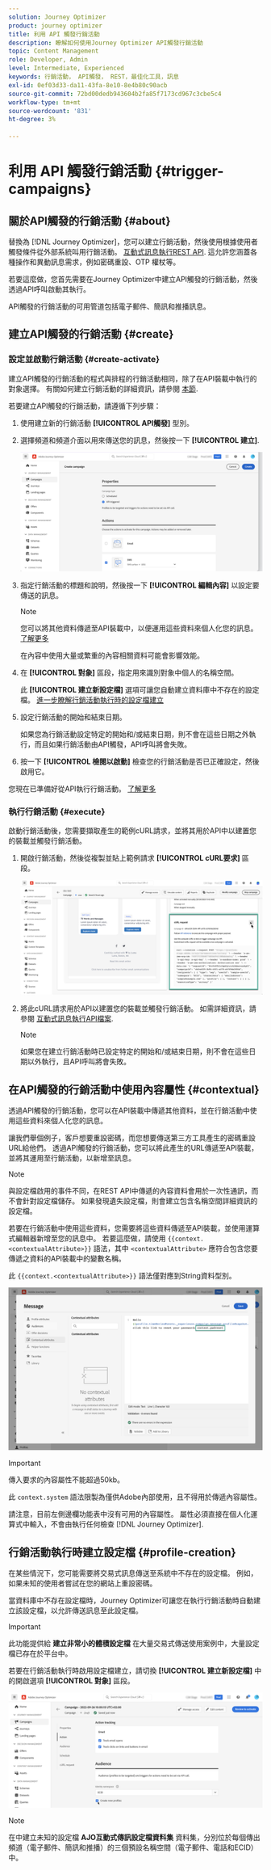```yaml
---
solution: Journey Optimizer
product: journey optimizer
title: 利用 API 觸發行銷活動
description: 瞭解如何使用Journey Optimizer API觸發行銷活動
topic: Content Management
role: Developer, Admin
level: Intermediate, Experienced
keywords: 行銷活動， API觸發， REST，最佳化工具，訊息
exl-id: 0ef03d33-da11-43fa-8e10-8e4b80c90acb
source-git-commit: 72bd00dedb943604b2fa85f7173cd967c3cbe5c4
workflow-type: tm+mt
source-wordcount: '831'
ht-degree: 3%

---
```


# 利用 API 觸發行銷活動 {#trigger-campaigns}

## 關於API觸發的行銷活動 {#about}

替換為 [!DNL Journey Optimizer]，您可以建立行銷活動，然後使用根據使用者觸發條件從外部系統叫用行銷活動。 [互動式訊息執行REST API](https://developer.adobe.com/journey-optimizer-apis/references/messaging/#tag/execution). 這允許您涵蓋各種操作和異動訊息需求，例如密碼重設、OTP 權杖等。

若要這麼做，您首先需要在Journey Optimizer中建立API觸發的行銷活動，然後透過API呼叫啟動其執行。

API觸發的行銷活動的可用管道包括電子郵件、簡訊和推播訊息。

## 建立API觸發的行銷活動 {#create}

### 設定並啟動行銷活動 {#create-activate}

建立API觸發的行銷活動的程式與排程的行銷活動相同，除了在API裝載中執行的對象選擇。 有關如何建立行銷活動的詳細資訊，請參閱 [本節](create-campaign.md).

若要建立API觸發的行銷活動，請遵循下列步驟：

1. 使用建立新的行銷活動 **[!UICONTROL API觸發]** 型別。

1. 選擇頻道和頻道介面以用來傳送您的訊息，然後按一下 **[!UICONTROL 建立]**.

   ![](assets/api-triggered-type.png)

1. 指定行銷活動的標題和說明，然後按一下 **[!UICONTROL 編輯內容]** 以設定要傳送的訊息。

   >[!NOTE]
   >
   >您可以將其他資料傳遞至API裝載中，以便運用這些資料來個人化您的訊息。 [了解更多](#contextual)
   >
   >在內容中使用大量或繁重的內容相關資料可能會影響效能。

1. 在 **[!UICONTROL 對象]** 區段，指定用來識別對象中個人的名稱空間。

   此 **[!UICONTROL 建立新設定檔]** 選項可讓您自動建立資料庫中不存在的設定檔。 [進一步瞭解行銷活動執行時的設定檔建立](#profile-creation)

1. 設定行銷活動的開始和結束日期。

   如果您為行銷活動設定特定的開始和/或結束日期，則不會在這些日期之外執行，而且如果行銷活動由API觸發，API呼叫將會失敗。

1. 按一下 **[!UICONTROL 檢閱以啟動]** 檢查您的行銷活動是否已正確設定，然後啟用它。

您現在已準備好從API執行行銷活動。 [了解更多](#execute)

### 執行行銷活動 {#execute}

啟動行銷活動後，您需要擷取產生的範例cURL請求，並將其用於API中以建置您的裝載並觸發行銷活動。

1. 開啟行銷活動，然後從複製並貼上範例請求 **[!UICONTROL cURL要求]** 區段。

   ![](assets/api-triggered-curl.png)

1. 將此cURL請求用於API以建置您的裝載並觸發行銷活動。 如需詳細資訊，請參閱 [互動式訊息執行API檔案](https://developer.adobe.com/journey-optimizer-apis/references/messaging/#tag/execution).

   >[!NOTE]
   >
   >如果您在建立行銷活動時已設定特定的開始和/或結束日期，則不會在這些日期以外執行，且API呼叫將會失敗。

## 在API觸發的行銷活動中使用內容屬性 {#contextual}

透過API觸發的行銷活動，您可以在API裝載中傳遞其他資料，並在行銷活動中使用這些資料來個人化您的訊息。

讓我們舉個例子，客戶想要重設密碼，而您想要傳送第三方工具產生的密碼重設URL給他們。 透過API觸發的行銷活動，您可以將此產生的URL傳遞至API裝載，並將其運用至行銷活動，以新增至訊息。

>[!NOTE]
>
>與設定檔啟用的事件不同，在REST API中傳遞的內容資料會用於一次性通訊，而不會針對設定檔儲存。 如果發現遺失設定檔，則會建立包含名稱空間詳細資訊的設定檔。

若要在行銷活動中使用這些資料，您需要將這些資料傳遞至API裝載，並使用運算式編輯器新增至您的訊息中。 若要這麼做，請使用 `{{context.<contextualAttribute>}}` 語法，其中 `<contextualAttribute>` 應符合包含您要傳遞之資料的API裝載中的變數名稱。

此 `{{context.<contextualAttribute>}}` 語法僅對應到String資料型別。

![](assets/api-triggered-context.png)


>[!IMPORTANT]
>
>傳入要求的內容屬性不能超過50kb。
>
>此 `context.system` 語法限製為僅供Adobe內部使用，且不得用於傳遞內容屬性。

請注意，目前左側邊欄功能表中沒有可用的內容屬性。 屬性必須直接在個人化運算式中輸入，不會由執行任何檢查 [!DNL Journey Optimizer].

## 行銷活動執行時建立設定檔 {#profile-creation}

在某些情況下，您可能需要將交易式訊息傳送至系統中不存在的設定檔。 例如，如果未知的使用者嘗試在您的網站上重設密碼。

當資料庫中不存在設定檔時，Journey Optimizer可讓您在執行行銷活動時自動建立該設定檔，以允許傳送訊息至此設定檔。

>[!IMPORTANT]
>
>此功能提供給 **建立非常小的體積設定檔** 在大量交易式傳送使用案例中，大量設定檔已存在於平台中。

若要在行銷活動執行時啟用設定檔建立，請切換 **[!UICONTROL 建立新設定檔]** 中的開啟選項 **[!UICONTROL 對象]** 區段。

![](assets/api-triggered-create-profile.png)

>[!NOTE]
>
>在中建立未知的設定檔 **AJO互動式傳訊設定檔資料集** 資料集，分別位於每個傳出頻道（電子郵件、簡訊和推播）的三個預設名稱空間（電子郵件、電話和ECID）中。
